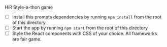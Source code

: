 
HiR Style-a-thon game

* [ ] Install this prompts dependencies by running `npm install` from the root of this directory
* [ ] Start the app by running `npm start` from the root of this directory
* [ ] Style the React components with CSS of your choice.  All frameworks are fair game.
